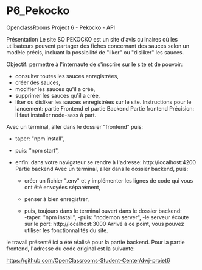 # P6_Pekocko
OpenclassRooms Project 6 - Pekocko - API

Présentation
Le site SO PEKOCKO est un site d'avis culinaires où les utilisateurs peuvent partager des fiches concernant des sauces selon un modèle précis, incluant la possibilité de "liker" ou "disliker" les sauces.

Objectif: permettre à l'internaute de s'inscrire sur le site et de pouvoir:

- consulter toutes les sauces enregistrées,
- créer des sauces,
- modifier les sauces qu'il a créé,
- supprimer les sauces qu'il a crée,
- liker ou disliker les sauces enregistrées sur le site.
Instructions pour le lancement: partie Frontend et partie Backend
Partie frontend
Précision: il faut installer node-sass à part.

Avec un terminal, aller dans le dossier "frontend" puis:

- taper: "npm install",
- puis: "npm start",
- enfin: dans votre navigateur se rendre à l'adresse: http://localhost:4200 
Partie backend
Avec un terminal, aller dans le dossier backend, puis:

    - créer un fichier ".env" et y implémenter les lignes de code qui vous ont été envoyées séparément,
    - penser à bien enregistrer,

    - puis, toujours dans le terminal ouvert dans le dossier backend:    
        -taper: "npm install",
        -puis: "nodemon server",
        -le serveur écoute sur le port: http://localhost:3000
Arrivé à ce point, vous pouvez utiliser les fonctionnalités du site.

 le travail présenté ici a été réalisé pour la partie backend. Pour la partie frontend, l'adresse du code original est la suivante:

https://github.com/OpenClassrooms-Student-Center/dwj-projet6

